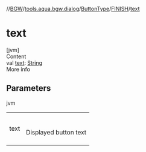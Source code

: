 //[BGW](../../../../index.md)/[tools.aqua.bgw.dialog](../../index.md)/[ButtonType](../index.md)/[FINISH](index.md)/[text](text.md)



# text  
[jvm]  
Content  
val [text](text.md): [String](https://kotlinlang.org/api/latest/jvm/stdlib/kotlin/-string/index.html)  
More info  


## Parameters  
  
jvm  
  
| | |
|---|---|
| <a name="tools.aqua.bgw.dialog/ButtonType.FINISH/text/#/PointingToDeclaration/"></a>text| <a name="tools.aqua.bgw.dialog/ButtonType.FINISH/text/#/PointingToDeclaration/"></a><br><br>Displayed button text<br><br>|
  
  



